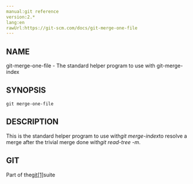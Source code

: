 ```yaml
---
manual:git reference
version:2.*
lang:en
rawUrl:https://git-scm.com/docs/git-merge-one-file
---
```



## [](%5467#_name "")NAME<a name="_name"></a>


git-merge-one-file - The standard helper program to use with git-merge-index





## [](%5467#_synopsis "")SYNOPSIS<a name="_synopsis"></a>

```
git merge-one-file
```




## [](%5467#_description "")DESCRIPTION<a name="_description"></a>


This is the standard helper program to use with<em>git merge-index</em>to resolve a merge after the trivial merge done with<em>git read-tree -m</em>.





## [](%5467#_git "")GIT<a name="_git"></a>


Part of the[git[1]](%2248    "")suite





